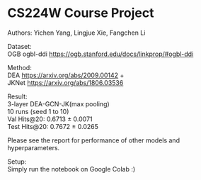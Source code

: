 # CS224W Course Project   
Authors: Yichen Yang, Lingjue Xie, Fangchen Li  

Dataset:  
OGB ogbl-ddi https://ogb.stanford.edu/docs/linkprop/#ogbl-ddi  

Method:   
DEA https://arxiv.org/abs/2009.00142 +   
JKNet https://arxiv.org/abs/1806.03536  

Result:   
3-layer DEA-GCN-JK(max pooling)   
10 runs (seed 1 to 10)   
Val Hits@20: 0.6713 ± 0.0071    
Test Hits@20: 0.7672 ± 0.0265    

Please see the report for performance of other models and hyperparameters.   

Setup:   
Simply run the notebook on Google Colab :)   
